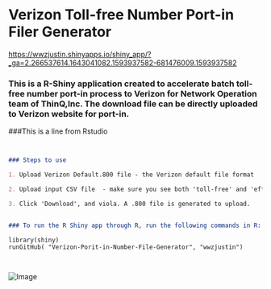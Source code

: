 
# Verizon Toll-free Number Port-in Filer Generator



https://wwzjustin.shinyapps.io/shiny_app/?_ga=2.266537614.1643041082.1593937582-681476009.1593937582

### This is a R-Shiny application created to accelerate batch toll-free number port-in process to Verizon for Network Operation team of ThinQ,Inc. The download file can be directly uploaded to Verizon website for port-in.


###This is a line from Rstudio

```markdown


### Steps to use

1. Upload Verizon Default.800 file - the Verizon default file format

2. Upload input CSV file  - make sure you see both 'toll-free' and 'effective' column separately displayed on the screen. Otherwise, select a different separator instead of comma

3. Click 'Download', and viola. A .800 file is generated to upload. 


### To run the R Shiny app through R, run the following commands in R:

library(shiny)
runGitHub( "Verizon-Porit-in-Number-File-Generator", "wwzjustin") 




```

![Image](https://github.com/wwzjustin/Verizon-Port-in-Number-File-Generator/blob/master/image.png)
